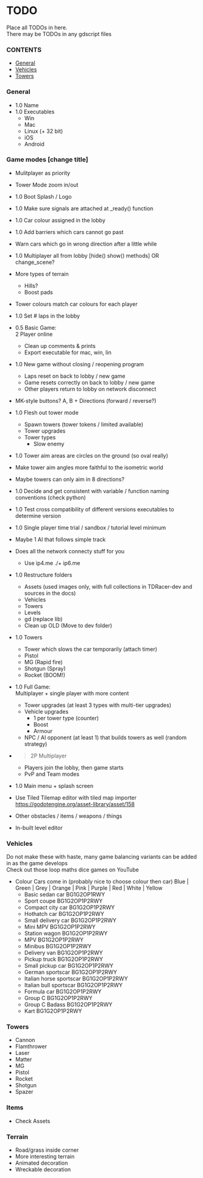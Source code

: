 # TODO
Place all TODOs in here.  
There may be TODOs in any gdscript files

### CONTENTS
- [General](#general)
- [Vehicles](#vehicles)
- [Towers](#towers)

### General
- 1.0 Name
- 1.0 Executables
	- Win
	- Mac
	- Linux (+ 32 bit)
	- iOS
	- Android

### Game modes [change title]
- Mulitplayer as priority
- Tower Mode zoom in/out
- 1.0 Boot Splash / Logo
- 1.0 Make sure signals are attached at _ready() function 
- 1.0 Car colour assigned in the lobby
- 1.0 Add barriers which cars cannot go past
- Warn cars which go in wrong direction after a little while
- 1.0 Multiplayer all from lobby [hide() show() methods] OR change_scene?
- More types of terrain
	- Hills?
	- Boost pads
- Tower colours match car colours for each player
- 1.0 Set # laps in the lobby
- 0.5 Basic Game:  
	2 Player online 
	- Clean up comments & prints
	- Export executable for mac, win, lin

- 1.0 New game without closing / reopening program
	- Laps reset on back to lobby / new game
	- Game resets correctly on back to lobby / new game
	- Other players return to lobby on network disconnect



- MK-style buttons? A, B + Directions (forward / reverse?)
- 1.0 Flesh out tower mode
	- Spawn towers (tower tokens / limited available)
	- Tower upgrades
	- Tower types
		- Slow enemy
- 1.0 Tower aim areas are circles on the ground (so oval really)
- Make tower aim angles more faithful to the isometric world
- Maybe towers can only aim in 8 directions?
- 1.0 Decide and get consistent with variable / function naming conventions (check python)
- 1.0 Test cross compatibility of different versions executables to determine version
- 1.0 Single player time trial / sandbox / tutorial level minimum
- Maybe 1 AI that follows simple track 
- Does all the network connecty stuff for you
	- Use ip4.me ./+ ip6.me
- 1.0 Restructure folders 
	- Assets (used images only, with full collections in TDRacer-dev and sources in the docs)
	- Vehicles
	- Towers
	- Levels
	- gd (replace lib)
	- Clean up OLD (Move to dev folder)
- 1.0 Towers
	- Tower which slows the car temporarily (attach timer)
	- Pistol
	- MG (Rapid fire)
	- Shotgun (Spray)
	- Rocket (BOOM!)
- 1.0 Full Game:  
	Multiplayer + single player with more content
	- Tower upgrades (at least 3 types with multi-tier upgrades)
	- Vehicle upgrades
		- 1 per tower type (counter)
		- Boost
		- Armour
	- NPC / AI opponent (at least 1) that builds towers as well (random strategy)
- > 2P Multiplayer
	- Players join the lobby, then game starts
	- PvP and Team modes
- 1.0 Main menu + splash screen
- Use Tiled Tilemap editor with tiled map importer  
	https://godotengine.org/asset-library/asset/158
- Other obstacles / items / weapons / things
- In-built level editor

### Vehicles
Do not make these with haste, many game balancing variants can be added in as the game develops  
Check out those loop maths dice games on YouTube
- Colour Cars come in (probably nice to choose colour then car)
Blue | Green | Grey | Orange | Pink | Purple | Red | White | Yellow   
	- Basic sedan car 			BG1G2OP1RWY
	- Sport coupe 				BG1G2OP1P2RWY
	- Compact city car 			BG1G2OP1P2RWY
	- Hothatch car 				BG1G2OP1P2RWY
	- Small delivery car 		BG1G2OP1P2RWY
	- Mini MPV 					BG1G2OP1P2RWY
	- Station wagon 			BG1G2OP1P2RWY
	- MPV 						BG1G2OP1P2RWY
	- Minibus 					BG1G2OP1P2RWY
	- Delivery van 				BG1G2OP1P2RWY
	- Pickup truck  			BG1G2OP1P2RWY
	- Small pickup car 			BG1G2OP1P2RWY
	- German sportscar 			BG1G2OP1P2RWY
	- Italian horse sportscar 	BG1G2OP1P2RWY
	- Italian bull sportscar 	BG1G2OP1P2RWY
	- Formula car 				BG1G2OP1P2RWY
	- Group C 					BG1G2OP1P2RWY
	- Group C Badass 			BG1G2OP1P2RWY
	- Kart 						BG1G2OP1P2RWY

### Towers
- Cannon
- Flamthrower
- Laser
- Matter
- MG
- Pistol
- Rocket
- Shotgun
- Spazer

### Items
- Check Assets

### Terrain
- Road/grass inside corner
- More interesting terrain
- Animated decoration
- Wreckable decoration